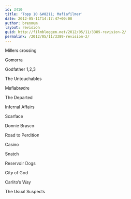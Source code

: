 ```yaml
---
id: 3410
title: 'Topp 10 &#8211; Mafiafilmer'
date: 2012-05-11T14:17:47+00:00
author: brennum
layout: revision
guid: http://filmbloggen.net/2012/05/11/3389-revision-2/
permalink: /2012/05/11/3389-revision-2/
---
```

Millers crossing

Gomorra

Godfather 1,2,3

The Untouchables

Mafiabrødre

The Departed

Infernal Affairs

Scarface

Donnie Brasco

Road to Perdition

Casino

Snatch

Reservoir Dogs

City of God

Carlito&#8217;s Way

The Usual Suspects